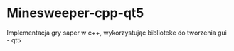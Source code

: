 # Minesweeper-cpp-qt5
Implementacja gry saper w c++, wykorzystując biblioteke do tworzenia gui - qt5
